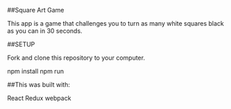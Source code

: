 ##Square Art Game

This app is a game that challenges you to turn as many white squares black as you can in 30 seconds.

##SETUP

Fork and clone this repository to your computer.

npm install
npm run

##This was built with:

React Redux webpack 
